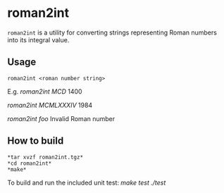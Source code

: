 roman2int
=========
`roman2int` is a utility for converting strings representing Roman numbers into its integral value.

Usage
-----
`roman2int <roman number string>`

E.g. 
*roman2int MCD*
1400

*roman2int MCMLXXXIV*
1984

*roman2int foo*
Invalid Roman number

How to build
------------
	*tar xvzf roman2int.tgz*
	*cd roman2int*
	*make*
	
To build and run the included unit test:
	*make test*
	*./test*
